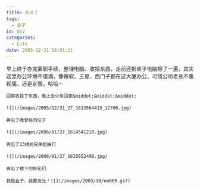 ```yaml
---
title: 失业了
tags:
  - 金子
id: 857
categories:
  - Life
date: 2005-12-31 16:01:21
---
```


早上终于办完离职手续，整理电脑、收拾东西，走前还把桌子电脑擦了一遍，其实这里办公环境不错滴，像微软、三星、西门子都在这大厦办公，可惜公司老总不重视偶，还是走罢，哈哈&middot;&middot;&middot;

	回窝收拾了东西，晚上坐火车回家&middot;&middot;&middot;

	![](/images/2005/12/31_27_1613564413_12706.jpg)

	再见了我曾经的位子

	![](/images/2006/01/27_1614541210.jpg)

	再见了23楼的兄弟姐妹们

	![](/images/2006/01/27_1615652498.jpg)

	再见了楼下的鲜花们

	我是金子，我要发光！![](/images/2003/10/em069.gif)
